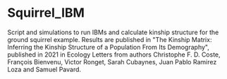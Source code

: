 # Squirrel_IBM
Script and simulations to run IBMs and calculate kinship structure for the ground squirrel example.
Results are published in "The Kinship Matrix: Inferring the Kinship Structure of a Population From Its Demography", published in 2021 in Ecology Letters from authors Christophe F. D. Coste, François Bienvenu, Victor Ronget, Sarah Cubaynes, Juan Pablo Ramirez Loza and Samuel Pavard.

